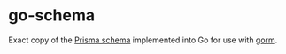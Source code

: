 # go-schema

Exact copy of the [Prisma schema](https://github.com/JoeyEamigh/hacknc2022/blob/main/packages/prismas/prisma/schema.prisma) implemented into Go for use with [gorm](https://gorm.io).

